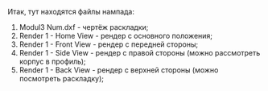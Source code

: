 Итак, тут находятся файлы нампада:
1) Modul3 Num.dxf - чертёж раскладки;
2) Render 1 - Home View - рендер с основного положения;
3) Render 1 - Front View - рендер с передней стороны;
4) Render 1 - Side View - рендер с правой стороны (можно рассмотреть корпус в профиль);
6) Render 1 - Back View - рендер с верхней стороны (можно посмотреть раскладку);
